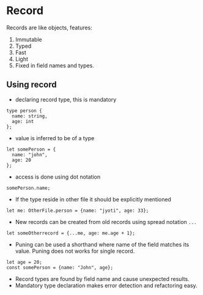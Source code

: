 # Record

Records are like objects, features:
1. Immutable
2. Typed
3. Fast
4. Light
5. Fixed in field names and types.

## Using record

- declaring record type, this is mandatory

```
type person {
  name: string,
  age: int
};
```

- value is inferred to be of a type

```
let somePerson = {
  name: "john",
  age: 20
};
```

- access is done using dot notation

```
somePerson.name;
```

- If the type reside in other file it should be explicitly mentioned

```
let me: OtherFile.person = {name: "jyoti", age: 33};
```

- New records can be created from old records using spread notation `...`

```
let someOtherrecord = {...me, age: me.age + 1};
```

- Puning can be used a shorthand where name of the field matches its value. Puning does not works for single record.

```
let age = 20;
const somePerson = {name: "John", age};
```

- Record types are found by field name and cause unexpected results.
- Mandatory type declaration makes error detection and refactoring easy.